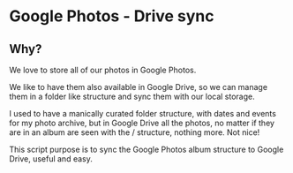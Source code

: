 Google Photos - Drive sync
===========================

## Why?

We love to store all of our photos in Google Photos.

We like to have them also available in Google Drive, so we can manage them in a folder like 
structure and sync them with our local storage.

I used to have a manically curated folder structure, with dates and events for my
photo archive, but in Google Drive all the photos, no matter if they are in an album
are seen with the <year>/<month> structure, nothing more. Not nice!

This script purpose is to sync the Google Photos album structure to Google Drive,
useful and easy. 

